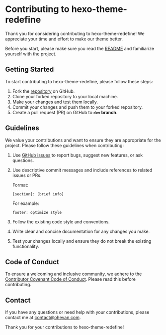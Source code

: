 # Contributing to hexo-theme-redefine

Thank you for considering contributing to hexo-theme-redefine! We appreciate your time and effort to make our theme better.

Before you start, please make sure you read the [README](README.md) and familiarize yourself with the project.

## Getting Started

To start contributing to hexo-theme-redefine, please follow these steps:

1. Fork the [repository](https://github.com/EvanNotFound/hexo-theme-redefine) on GitHub.
2. Clone your forked repository to your local machine.
3. Make your changes and test them locally.
4. Commit your changes and push them to your forked repository.
5. Create a pull request (PR) on GitHub to **`dev` branch**.

## Guidelines

We value your contributions and want to ensure they are appropriate for the project. Please follow these guidelines when contributing:

1. Use [GitHub issues](https://github.com/yourusername/yourthemename/issues) to report bugs, suggest new features, or ask questions.

2. Use descriptive commit messages and include references to related issues or PRs.

   Format: 

   ```
   [section]: [brief info]
   ```

   For example:

   ```
   footer: optimize style
   ```

3. Follow the existing code style and conventions.

4. Write clear and concise documentation for any changes you make.

5. Test your changes locally and ensure they do not break the existing functionality.

## Code of Conduct

To ensure a welcoming and inclusive community, we adhere to the [Contributor Covenant Code of Conduct](CODE_OF_CONDUCT.md). Please read this before contributing.

## Contact

If you have any questions or need help with your contributions, please contact me at contact@ohevan.com.

Thank you for your contributions to hexo-theme-redefine!